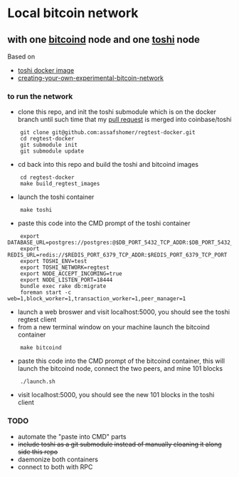 # Local bitcoin network 
## with one [bitcoind](https://en.bitcoin.it/wiki/Bitcoind) node and one [toshi](https://toshi.io) node
Based on 
- [toshi docker image](http://www.soroushjp.com/2014/10/15/deploying-your-own-toshi-api-bitcoin-node-using-coreos-docker-aws/)
- [creating-your-own-experimental-bitcoin-network](http://geraldkaszuba.com/creating-your-own-experimental-bitcoin-network/)

### to run the network
- clone this repo, and init the toshi submodule which is on the docker branch until such time that my [pull request](https://github.com/coinbase/toshi/pull/131) is merged into coinbase/toshi
```
	git clone git@github.com:assafshomer/regtest-docker.git 	
	cd regtest-docker
	git submodule init
	git submodule update	
```
- cd back into this repo and build the toshi and bitcoind images
```
	cd regtest-docker
	make build_regtest_images
```
- launch the toshi container 
```
	make toshi
```
- paste this code into the CMD prompt of the toshi container
```
	export DATABASE_URL=postgres://postgres:@$DB_PORT_5432_TCP_ADDR:$DB_PORT_5432_TCP_PORT
	export REDIS_URL=redis://$REDIS_PORT_6379_TCP_ADDR:$REDIS_PORT_6379_TCP_PORT
	export TOSHI_ENV=test
	export TOSHI_NETWORK=regtest
	export NODE_ACCEPT_INCOMING=true
	export NODE_LISTEN_PORT=18444
	bundle exec rake db:migrate
	foreman start -c web=1,block_worker=1,transaction_worker=1,peer_manager=1
```
- launch a web broswer and visit localhost:5000, you should see the toshi regtest client
- from a new terminal window on your machine launch the bitcoind container
```
	make bitcoind
```
- paste this code into the CMD prompt of the bitcoind container, this will launch the bitcoind node,  connect the two peers, and mine 101 blocks
```
	./launch.sh 
```
- visit localhost:5000, you should see the new 101 blocks in the toshi client

### TODO
- automate the "paste into CMD" parts
- ~~include toshi as a git submodule instead of manually cloaning it along side this repo~~
- daemonize both containers
- connect to both with RPC